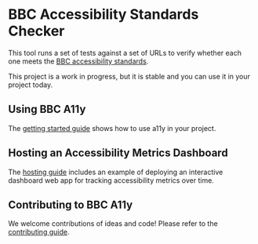 
# BBC Accessibility Standards Checker

This tool runs a set of tests against a set of URLs to verify whether each one
meets the [BBC accessibility
standards](http://www.bbc.co.uk/guidelines/futuremedia/accessibility/).

This project is a work in progress, but it is stable and you can use it in your
project today.

## Using BBC A11y

The [getting started guide](GETTINGSTARTED.md) shows how to use a11y in your
project.

## Hosting an Accessibility Metrics Dashboard

The [hosting guide](HOSTING.md) includes an example of deploying an interactive
dashboard web app for tracking accessibility metrics over time.

## Contributing to BBC A11y

We welcome contributions of ideas and code! Please refer to the
[contributing guide](CONTRIBUTING.md).
